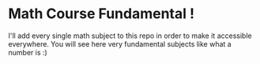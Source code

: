 # Math Course Fundamental ! 
I'll add every single math subject to this repo in order to make it accessible everywhere.
You will see here very fundamental subjects like what a number is :\)


